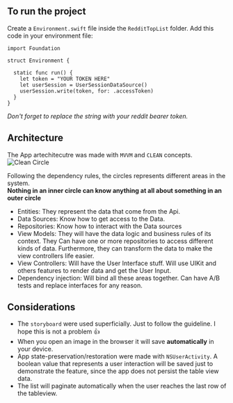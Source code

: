 ## To run the project
Create a `Environment.swift` file inside the `RedditTopList` folder.
Add this code in your environment file: 
```
import Foundation

struct Environment {

  static func run() {
    let token = "YOUR TOKEN HERE"
    let userSession = UserSessionDataSource()
    userSession.write(token, for: .accessToken)
  }
}
```

*Don't forget to replace the string with your reddit bearer token.*

## Architecture
The App artechitecutre was made with `MVVM` and `CLEAN` concepts.
![Clean Circle](https://user-images.githubusercontent.com/3194444/123875715-8b050c00-d910-11eb-9dc7-dcd44f77aae9.png)

Following the dependency rules, the circles represents different areas in the system. <br>
**Nothing in an inner circle can know anything at all about something in an outer circle**
* Entities: They represent the data that come from the Api.
* Data Sources: Know how to get access to the Data.
* Repositories: Know how to interact with the Data sources
* View Models: They will have the data logic and business rules of its context. They Can have one or more repositories to access different kinds of data. Furthermore, they can transform the data to make the view controllers life easier.
* View Controllers: Will have the User Interface stuff. Will use UIKit and others features to render data and get the User Input.
* Dependency injection: Will bind all these areas together. Can have A/B tests and replace interfaces for any reason.

## Considerations
* The `storyboard` were used superficially. Just to follow the guideline. I hope this is not a problem 👍
* When you open an image in the browser it will save **automatically** in your device.
* App state-preservation/restoration were made with `NSUserActivity`. A boolean value that represents a user interaction will be saved just to demonstrate the feature, since the app does not persist the table view data.
* The list will paginate automatically when the user reaches the last row of the tableview.





